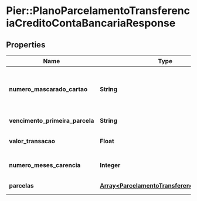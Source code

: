 # Pier::PlanoParcelamentoTransferenciaCreditoContaBancariaResponse

## Properties
Name | Type | Description | Notes
------------ | ------------- | ------------- | -------------
**numero_mascarado_cartao** | **String** | N\u00FAmero do Cart\u00E3o que originou a transa\u00E7\u00E3o em formato mascarado. | [optional] 
**vencimento_primeira_parcela** | **String** | Data de vencimento da primeira parcela. | [optional] 
**valor_transacao** | **Float** | Valor da solicita\u00E7\u00E3o de saque. | [optional] 
**numero_meses_carencia** | **Integer** | N\u00FAmero de meses para car\u00EAncia. | [optional] 
**parcelas** | [**Array&lt;ParcelamentoTransferenciaResponse&gt;**](ParcelamentoTransferenciaResponse.md) | Lista com os planos de parcelamento. | [optional] 


